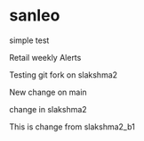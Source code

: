 sanleo
======
simple test

Retail weekly Alerts

Testing git fork on slakshma2

New change on main

change in slakshma2

This is change from slakshma2_b1
